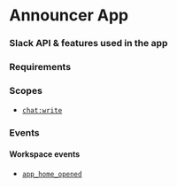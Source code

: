 # Announcer App


### Slack API & features used in the app


### Requirements



### Scopes

- [`chat:write`](https://api.slack.com/scopes/chat:write)

### Events

#### Workspace events

- [`app_home_opened`](https://api.slack.com/events/app_home_opened)
